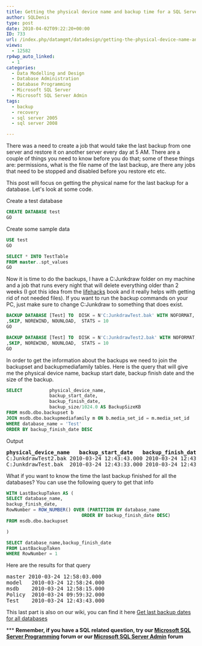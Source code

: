 ```yaml
---
title: Getting the physical device name and backup time for a SQL Server database
author: SQLDenis
type: post
date: 2010-04-02T09:22:20+00:00
ID: 733
url: /index.php/datamgmt/datadesign/getting-the-physical-device-name-and-bac/
views:
  - 12582
rp4wp_auto_linked:
  - 1
categories:
  - Data Modelling and Design
  - Database Administration
  - Database Programming
  - Microsoft SQL Server
  - Microsoft SQL Server Admin
tags:
  - backup
  - recovery
  - sql server 2005
  - sql server 2008

---
```

There was a need to create a job that would take the last backup from one server and restore it on another server every day at 5 AM. There are a couple of things you need to know before you do that; some of these things are: permissions, what is the file name of the last backup, are there any jobs that need to be stopped and disabled before you restore etc etc.

This post will focus on getting the physical name for the last backup for a database. Let's look at some code.

Create a test database

```sql
CREATE DATABASE test
GO
```
Create some sample data

```sql
USE test
GO

SELECT * INTO TestTable
FROM master..spt_values
GO
```
Now it is time to do the backups, I have a C:Junkdraw folder on my machine and a job that runs every night that will delete everything older than 2 weeks (I got this idea from the [lifehacks][1] book and it really helps with getting rid of not needed files). If you want to run the backup commands on your PC, just make sure to change C:Junkdraw to something that does exist.

```sql
BACKUP DATABASE [Test] TO  DISK = N'C:JunkdrawTest.bak' WITH NOFORMAT, NOINIT
,SKIP, NOREWIND, NOUNLOAD,  STATS = 10
GO

BACKUP DATABASE [Test] TO  DISK = N'C:JunkdrawTest2.bak' WITH NOFORMAT, NOINIT
,SKIP, NOREWIND, NOUNLOAD,  STATS = 10
GO
```

In order to get the information about the backups we need to join the backupset and backupmediafamily tables. Here is the query that will give me the physical device name, backup start date, backup finish date and the size of the backup.

```sql
SELECT			physical_device_name,
				backup_start_date,
				backup_finish_date,
				backup_size/1024.0 AS BackupSizeKB
FROM msdb.dbo.backupset b
JOIN msdb.dbo.backupmediafamily m ON b.media_set_id = m.media_set_id
WHERE database_name = 'Test'
ORDER BY backup_finish_date DESC
```

Output

<pre><strong>physical_device_name	backup_start_date	backup_finish_date	BackupSizeKB</strong>
C:JunkdrawTest2.bak	2010-03-24 12:43:43.000	2010-03-24 12:43:43.000	1483.000000
C:JunkdrawTest.bak	2010-03-24 12:43:33.000	2010-03-24 12:43:33.000	1482.000000</pre>

What if you want to know the time the last backup finished for all the databases? You can use the following query to get that info

```sql
WITH LastBackupTaken AS (
SELECT database_name,
backup_finish_date,
RowNumber = ROW_NUMBER() OVER (PARTITION BY database_name 
							ORDER BY backup_finish_date DESC)
FROM msdb.dbo.backupset 

)

SELECT database_name,backup_finish_date 
FROM LastBackupTaken
WHERE RowNumber = 1
```

Here are the results for that query

<pre>master	2010-03-24 12:58:03.000
model	2010-03-24 12:58:24.000
msdb	2010-03-24 12:58:15.000
Policy	2010-03-24 09:59:32.000
Test	2010-03-24 12:43:43.000</pre>

This last part is also on our wiki, you can find it here [Get last backup dates for all databases  ][2]

\*** **Remember, if you have a SQL related question, try our [Microsoft SQL Server Programming][3] forum or our [Microsoft SQL Server Admin][4] forum**<ins></ins>

 [1]: http://www.amazon.com/gp/product/0470238364?ie=UTF8&tag=sql08-20&linkCode=as2&camp=1789&creative=390957&creativeASIN=0470238364
 [2]: http://wiki.ltd.local/index.php/Get_last_backup_dates_for_all_databases
 [3]: http://forum.ltd.local/viewforum.php?f=17
 [4]: http://forum.ltd.local/viewforum.php?f=22